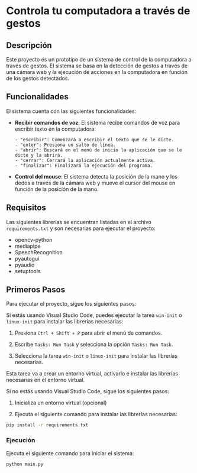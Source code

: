 # Controla tu computadora a través de gestos

## Descripción

Este proyecto es un prototipo de un sistema de control de la computadora a través de gestos. El sistema se basa en la detección de gestos a través de una cámara web y la ejecución de acciones en la computadora en función de los gestos detectados.

## Funcionalidades

El sistema cuenta con las siguientes funcionalidades:

- **Recibir comandos de voz**: El sistema recibe comandos de voz para escribir texto en la computadora:
    
      - "escribir": Comenzará a escribir el texto que se le dicte.
      - "enter": Presiona un salto de línea.
      - "abrir": Buscará en el menú de inicio la aplicación que se le dicte y la abrirá.
      - "cerrar": Cerrará la aplicación actualmente activa.
      - "finalizar": Finalizará la ejecución del programa.

- **Control del mouse**: El sistema detecta la posición de la mano y los dedos a través de la cámara web y mueve el cursor del mouse en función de la posición de la mano.


## Requisitos

Las siguientes librerías se encuentran listadas en el archivo `requirements.txt` y son necesarias para ejecutar el proyecto:

- opencv-python
- mediapipe
- SpeechRecognition
- pyautogui
- pyaudio
- setuptools

## Primeros Pasos

Para ejecutar el proyecto, sigue los siguientes pasos:

Si estás usando Visual Studio Code, puedes ejecutar la tarea `win-init` o `linux-init` para instalar las librerías necesarias:

1. Presiona `Ctrl + Shift + P` para abrir el menú de comandos.

2. Escribe `Tasks: Run Task` y selecciona la opción `Tasks: Run Task`.

3. Selecciona la tarea `win-init` o `linux-init` para instalar las librerías necesarias.

Esta tarea va a crear un entorno virtual, activarlo e instalar las librerías necesarias en el entorno virtual.

Si no estás usando Visual Studio Code, sigue los siguientes pasos:

1. Inicializa un entorno virtual (opcional)

2. Ejecuta el siguiente comando para instalar las librerías necesarias:

```bash
pip install -r requirements.txt
```

### Ejecución

Ejecuta el siguiente comando para iniciar el sistema:

```bash
python main.py
```